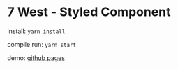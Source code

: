 # 7 West - Styled Component
install:  `yarn install`

compile run: 
`yarn start`

demo: [github pages](https://josh-deprogram.github.io/styled-component/)
